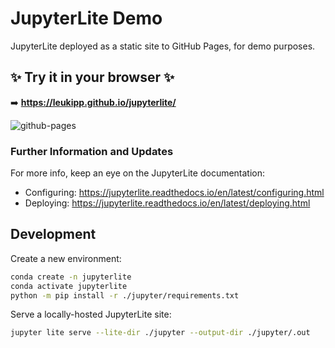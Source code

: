 # JupyterLite Demo

JupyterLite deployed as a static site to GitHub Pages, for demo purposes.


## ✨ Try it in your browser ✨

➡️ **https://leukipp.github.io/jupyterlite/**

![github-pages](https://user-images.githubusercontent.com/591645/120649478-18258400-c47d-11eb-80e5-185e52ff2702.gif)


### Further Information and Updates

For more info, keep an eye on the JupyterLite documentation:

- Configuring: https://jupyterlite.readthedocs.io/en/latest/configuring.html
- Deploying: https://jupyterlite.readthedocs.io/en/latest/deploying.html


## Development

Create a new environment:

```bash
conda create -n jupyterlite
conda activate jupyterlite
python -m pip install -r ./jupyter/requirements.txt
```

Serve a locally-hosted JupyterLite site:

```bash
jupyter lite serve --lite-dir ./jupyter --output-dir ./jupyter/.out
```
